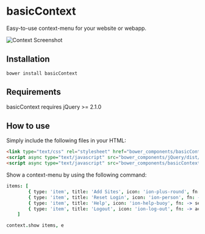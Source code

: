 # basicContext

Easy-to-use context-menu for your website or webapp.

![Context Screenshot](http://l.electerious.com/uploads/big/9f182a325203b158e59ad48aaebb13a2.png)

## Installation

	bower install basicContext
	
## Requirements

basicContext requires jQuery >= 2.1.0
	
## How to use

Simply include the following files in your HTML:

```html
<link type="text/css" rel="stylesheet" href="bower_components/basicContext/dist/basicContext.min.css">
<script async type="text/javascript" src="bower_components/jQuery/dist/jquery.min.js"></script>
<script async type="text/javascript" src="bower_components/basicContext/dist/basicContext.min.js"></script>
```

Show a context-menu by using the following command:

```coffee
items: [
		{ type: 'item', title: 'Add Sites', icon: 'ion-plus-round', fn: -> settings.addSites() }
		{ type: 'item', title: 'Reset Login', icon: 'ion-person', fn: -> login.reset() }
		{ type: 'item', title: 'Help', icon: 'ion-help-buoy', fn: -> settings.help() }
		{ type: 'item', title: 'Logout', icon: 'ion-log-out', fn: -> ackee.logout() }
	]

context.show items, e
```